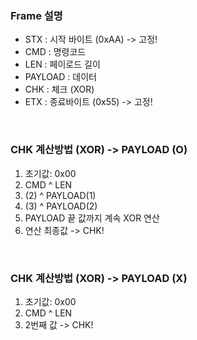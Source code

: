 ### Frame 설명
- STX : 시작 바이트 (0xAA) -> 고정!
- CMD : 명령코드
- LEN : 페이로드 길이
- PAYLOAD : 데이터
- CHK : 체크 (XOR)
- ETX : 종료바이트 (0x55) -> 고정!

<br>

### CHK 계산방법 (XOR) -> PAYLOAD (O)
1. 초기값: 0x00
2. CMD ^ LEN
3. (2) ^ PAYLOAD(1)
4. (3) ^ PAYLOAD(2)
5. PAYLOAD 끝 값까지 계속 XOR 연산
6. 연산 최종값 -> CHK!

<br>

### CHK 계산방법 (XOR) -> PAYLOAD (X)
1. 초기값: 0x00
2. CMD ^ LEN
3. 2번째 값 -> CHK!